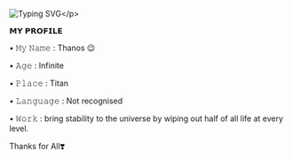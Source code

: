 ![Typing SVG](https://readme-typing-svg.herokuapp.com/?lines=Welcome+to+blackpama!;I+am+a+beginnar!)</p>
<p align="center">



<p align="left">
𝗠𝗬 𝗣𝗥𝗢𝗙𝗜𝗟𝗘
<p align="left">
• 𝙼𝚢 𝙽𝚊𝚖𝚎 : Thanos 😉
<p align="left">
• 𝙰𝚐𝚎 : Infinite 
<p align="left">
• 𝙿𝚕𝚊𝚌𝚎 : Titan
<p align="left">
• 𝙻𝚊𝚗𝚐𝚞𝚊𝚐𝚎 : Not recognised 
<p align="left">
• 𝚆𝚘𝚛𝚔 : bring stability to the universe by wiping out half of all life at every level.



Thanks for All❣️



